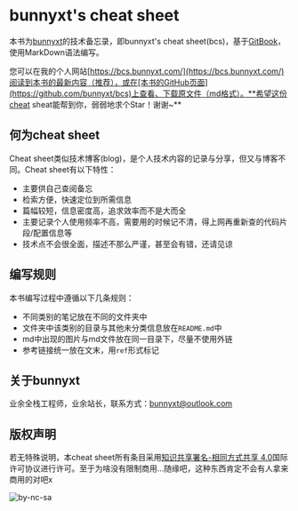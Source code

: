 # bunnyxt's cheat sheet

本书为[bunnyxt](https://www.bunnyxt.com)的技术备忘录，即bunnyxt's cheat sheet(bcs)，基于[GitBook](https://github.com/GitbookIO/gitbook)，使用MarkDown语法编写。

您可以在我的个人网站[https://bcs.bunnyxt.com/](https://bcs.bunnyxt.com/)阅读到本书的最新内容（推荐），或在[本书的GitHub页面](https://github.com/bunnyxt/bcs)上查看、下载原文件（md格式）。**希望这份cheat sheat能帮到你，弱弱地求个Star！谢谢~**

## 何为cheat sheet

Cheat sheet类似技术博客(blog)，是个人技术内容的记录与分享，但又与博客不同。Cheat sheet有以下特性：
- 主要供自己查阅备忘
- 检索方便，快速定位到所需信息
- 篇幅较短，信息密度高，追求效率而不是大而全
- 主要记录个人使用频率不高，需要用的时候记不清，得上网再重新查的代码片段/配置信息等
- 技术点不会很全面，描述不那么严谨，甚至会有错，还请见谅

## 编写规则

本书编写过程中遵循以下几条规则：
- 不同类别的笔记放在不同的文件夹中
- 文件夹中该类别的目录与其他未分类信息放在`README.md`中
- md中出现的图片与md文件放在同一目录下，尽量不使用外链
- 参考链接统一放在文末，用`ref`形式标记

## 关于bunnyxt

业余全栈工程师，业余站长，联系方式：[bunnyxt@outlook.com](mailto:bunnyxt@outlook.com)

## 版权声明

若无特殊说明，本cheat sheet所有条目采用[知识共享署名-相同方式共享 4.0](http://creativecommons.org/licenses/by-sa/4.0/)国际许可协议进行许可。至于为啥没有限制商用...随缘吧，这种东西肯定不会有人拿来商用的对吧x

![by-nc-sa](https://i.creativecommons.org/l/by-sa/4.0/88x31.png)
